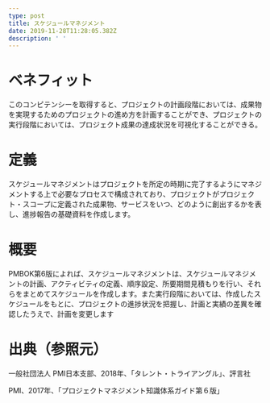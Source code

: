 ```yaml
---
type: post
title: スケジュールマネジメント
date: 2019-11-28T11:28:05.382Z
description: ' '
---
```

# ベネフィット

このコンピテンシーを取得すると、プロジェクトの計画段階においては、成果物を実現するためのプロジェクトの進め方を計画することができ、プロジェクトの実行段階においては、プロジェクト成果の達成状況を可視化することができる。

# 定義

スケジュールマネジメントはプロジェクトを所定の時期に完了するようにマネジメントする上で必要なプロセスで構成されており、プロジェクトがプロジェクト・スコープに定義された成果物、サービスをいつ、どのように創出するかを表し、進捗報告の基礎資料を作成します。

# 概要

PMBOK第6版によれば、スケジュールマネジメントは、スケジュールマネジメントの計画、アクティビティの定義、順序設定、所要期間見積もりを行い、それらをまとめてスケジュールを作成します。また実行段階においては、作成したスケジュールをもとに、プロジェクトの進捗状況を把握し、計画と実績の差異を確認したうえで、計画を変更します

# 出典（参照元）

一般社団法人 PMI日本支部、2018年、「タレント・トライアングル」、評言社

PMI、2017年、「プロジェクトマネジメント知識体系ガイド第６版」

